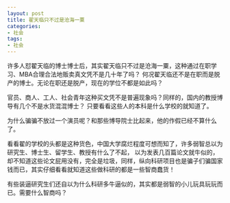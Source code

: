 ```yaml
---
layout: post
title: 翟天临只不过是沧海一粟
categories:
- 社会
tags:
- 社会
---
```


许多人怼翟天临的博士博士后，其实翟天临只不过是沧海一粟，这种通过在职学习、MBA合理合法地贩卖真文凭不是几十年了吗？ 何况翟天临还不是在职而是脱产的博士。无论在职还是脱产，现在的学位不都是如此吗？

<!--more-->

官员、商人、工人、社会青年这种买文凭不是普遍现象吗？同样的，国内的教授博导有几个不是水货混混博士？ 只要看看这些人的本科是什么学校的就知道了。

为什么骗骗不放过一个演员呢？和那些博导院士比起来，他的作假已经不算什么了。

看看翟的学校的头都是这种货色，中国大学腐烂程度可想而知了，许多弱智总以为研究生、博士生、留学生、教授有什么了不起，
以为发表几百篇论文就牛似的，却不知道这些论文屁用没有，完全是垃圾，同样，纵向科研项目也是骗子们骗国家钱而已，其实仔细看看就知道这些做科研的都是一些智商蠢货！

有些装逼研究生们还自以为什么科研多牛逼似的，其实都是弱智的小儿玩具玩玩而已。需要什么智商吗？

